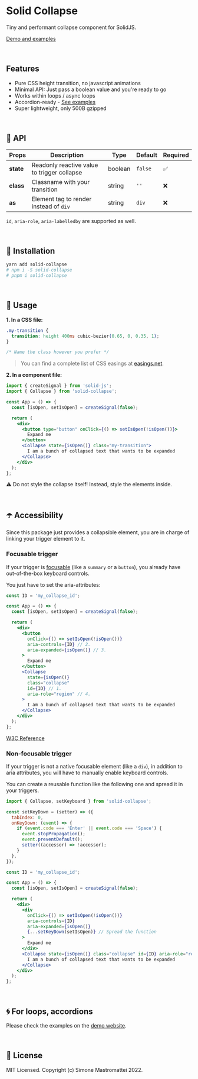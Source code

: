 # Solid Collapse

Tiny and performant collapse component for SolidJS.

[Demo and examples](https://solid-collapse.onrender.com)

<br />

## Features

- Pure CSS height transition, no javascript animations
- Minimal API: Just pass a boolean value and you're ready to go
- Works within loops / async loops
- Accordion-ready - [See examples](https://solid-collapse.onrender.com)
- Super lightweight, only 500B gzipped

<br />

## :jigsaw: API

| Props     | Description                                 | Type    | Default | Required           |
| --------- | ------------------------------------------- | ------- | ------- | ------------------ |
| **state** | Readonly reactive value to trigger collapse | boolean | `false` | :white_check_mark: |
| **class** | Classname with your transition              | string  | `''`    | :x:                |
| **as**    | Element tag to render instead of `div`      | string  | `div`   | :x:                |

`id`, `aria-role`, `aria-labelledby` are supported as well.

<br/>

## :hammer: Installation

```bash
yarn add solid-collapse
# npm i -S solid-collapse
# pnpm i solid-collapse
```

<br/>

## :lollipop: Usage

**1. In a CSS file:**

```css
.my-transition {
  transition: height 400ms cubic-bezier(0.65, 0, 0.35, 1);
}

/* Name the class however you prefer */
```

> You can find a complete list of CSS easings at [easings.net](https://easings.net/).

**2. In a component file:**

```jsx
import { createSignal } from 'solid-js';
import { Collapse } from 'solid-collapse';

const App = () => {
  const [isOpen, setIsOpen] = createSignal(false);

  return (
    <div>
      <button type="button" onClick={() => setIsOpen(!isOpen())}>
        Expand me
      </button>
      <Collapse state={isOpen()} class="my-transition">
        I am a bunch of collapsed text that wants to be expanded
      </Collapse>
    </div>
  );
};
```

:warning: Do not style the collapse itself! Instead, style the elements inside.

<br />

## :open_umbrella: Accessibility

Since this package just provides a collapsible element, you are in charge of linking your trigger element to it.

### Focusable trigger

If your trigger is [focusable](https://html.spec.whatwg.org/multipage/interaction.html#focusable)
(like a `summary` or a `button`), you already have out-of-the-box keyboard controls.

You just have to set the aria-attributes:

```jsx
const ID = 'my_collapse_id';

const App = () => {
  const [isOpen, setIsOpen] = createSignal(false);

  return (
    <div>
      <button
        onClick={() => setIsOpen(!isOpen())}
        aria-controls={ID} // 2.
        aria-expanded={isOpen()} // 3.
      >
        Expand me
      </button>
      <Collapse
        state={isOpen()}
        class="collapse"
        id={ID} // 1.
        aria-role="region" // 4.
      >
        I am a bunch of collapsed text that wants to be expanded
      </Collapse>
    </div>
  );
};
```

[W3C Reference](https://www.w3.org/WAI/GL/wiki/Using_the_WAI-ARIA_aria-expanded_state_to_mark_expandable_and_collapsible_regions)

### Non-focusable trigger

If your trigger is not a native focusable element (like a `div`), in addition to aria attributes, you will have to manually enable keyboard controls.

You can create a reusable function like the following one and spread it in your triggers.

```jsx
import { Collapse, setKeyboard } from 'solid-collapse';

const setKeyDown = (setter) => ({
  tabIndex: 0,
  onKeyDown: (event) => {
    if (event.code === 'Enter' || event.code === 'Space') {
      event.stopPropagation();
      event.preventDefault();
      setter((accessor) => !accessor);
    }
  },
});

const ID = 'my_collapse_id';

const App = () => {
  const [isOpen, setIsOpen] = createSignal(false);

  return (
    <div>
      <div
        onClick={() => setIsOpen(!isOpen())}
        aria-controls={ID}
        aria-expanded={isOpen()}
        {...setKeyDown(setIsOpen)} // Spread the function
      >
        Expand me
      </div>
      <Collapse state={isOpen()} class="collapse" id={ID} aria-role="region">
        I am a bunch of collapsed text that wants to be expanded
      </Collapse>
    </div>
  );
};
```

<br />

## :cyclone: For loops, accordions

Please check the examples on the [demo website](https://solid-collapse.onrender.com).

<br />

## :dvd: License

MIT Licensed. Copyright (c) Simone Mastromattei 2022.
